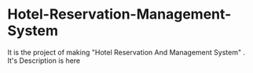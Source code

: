 # Hotel-Reservation-Management-System
It is the project of making "Hotel Reservation And Management System" . It's Description is here
